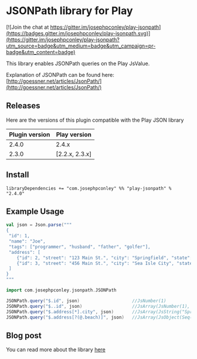 JSONPath library for Play
=====================================

[![Join the chat at https://gitter.im/josephpconley/play-jsonpath](https://badges.gitter.im/josephpconley/play-jsonpath.svg)](https://gitter.im/josephpconley/play-jsonpath?utm_source=badge&utm_medium=badge&utm_campaign=pr-badge&utm_content=badge)

This library enables JSONPath queries on the Play JsValue.

Explanation of JSONPath can be found here: [http://goessner.net/articles/JsonPath/](http://goessner.net/articles/JsonPath/)

## Releases

Here are the versions of this plugin compatible with the Play JSON library

| Plugin version | Play version    |
|----------------|-----------------|
| 2.4.0          |  2.4.x          |
| 2.3.0          | [2.2.x, 2.3.x]  |

## Install

`libraryDependencies += "com.josephpconley" %% "play-jsonpath" % "2.4.0"`

## Example Usage

```scala
val json = Json.parse("""
{
 "id": 1,
 "name": "Joe",
 "tags": ["programmer", "husband", "father", "golfer"],
 "address": [
    {"id": 2, "street": "123 Main St.", "city": "Springfield", "state": "PA"},
    {"id": 3, "street": "456 Main St.", "city": "Sea Isle City", "state": "NJ", "beach": true}
 ]
}
"""

import com.josephpconley.jsonpath.JSONPath

JSONPath.query("$.id", json)                    //JsNumber(1)
JSONPath.query("$..id", json)                   //JsArray(JsNumber(1), JsNumber(2), JsNumber(3))
JSONPath.query("$.address[*].city", json)       //JsArray(JsString("Springfield"), JsString("Sea Isle City"))
JSONPath.query("$.address[?(@.beach)]", json)   //JsArray(JsObject(Seq("id" -> JsNumber(3), "street" -> JsString("456 Main St."), "city" -> JsString("Sea Isle City"), "state" -> JsString("NJ"), "beach" -> JsBoolean(true)))
```

## Blog post

You can read more about the library [here](http://www.josephpconley.com/2014/04/15/jsonpath-for-play.html)